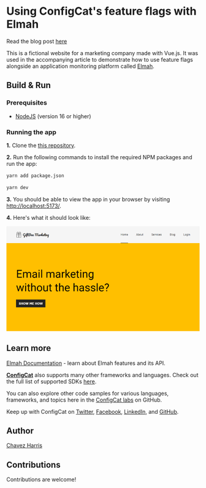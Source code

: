 # Using ConfigCat's feature flags with Elmah

Read the blog post [here](https://configcat.com/blog/)

This is a fictional website for a marketing company made with Vue.js. It was used in the accompanying article to demonstrate how to use feature flags alongside an application monitoring platform called [Elmah](https://elmah.io/).

## Build & Run

### Prerequisites
- [NodeJS](https://nodejs.org/en/) (version 16 or higher)

### Running the app

**1.** Clone the [this repository](https://github.com/configcat-labs/feature-flags-with-elmah-sample).

**2.** Run the following commands to install the required NPM packages and run the app:

```sh
yarn add package.json
```

```sh
yarn dev
```

**3.** You should be able to view the app in your browser by visiting [http://localhost:5173/](http://localhost:5173/).

**4.** Here's what it should look like:

![A/B Versions](sample-app.png)

## Learn more

[Elmah Documentation](https://docs.elmah.io/) - learn about Elmah features and its API.

[**ConfigCat**](https://configcat.com) also supports many other frameworks and languages. Check out the full list of supported SDKs [here](https://configcat.com/docs/sdk-reference/overview/).

You can also explore other code samples for various languages, frameworks, and topics here in the [ConfigCat labs](https://github.com/configcat-labs) on GitHub.

Keep up with ConfigCat on [Twitter](https://twitter.com/configcat), [Facebook](https://www.facebook.com/configcat), [LinkedIn](https://www.linkedin.com/company/configcat/), and [GitHub](https://github.com/configcat).

## Author
[Chavez Harris](https://github.com/codedbychavez)

## Contributions
Contributions are welcome!
